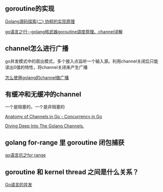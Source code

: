 ## goroutine的实现
[Golang源码探索(二) 协程的实现原理](https://www.cnblogs.com/zkweb/p/7815600.html)

[go语言之行--golang核武器goroutine调度原理、channel详解](https://www.cnblogs.com/wdliu/p/9272220.html)

## channel怎么进行广播
go并发模式中的扇出模式，多个接入点监听一个输入源。利用channel关闭后只能读出0值的特性，将channel关闭来产生广播

[怎么使用golang的channel做广播](https://blog.csdn.net/shenshouer/article/details/53401553)

## 有缓冲和无缓冲的channel
一个是阻塞的，一个是非阻塞的

[Anatomy of Channels in Go - Concurrency in Go](https://medium.com/rungo/anatomy-of-channels-in-go-concurrency-in-go-1ec336086adb)

[Diving Deep Into The Golang Channels.](https://codeburst.io/diving-deep-into-the-golang-channels-549fd4ed21a8)

## golang for-range 里 goroutine 闭包捕获
[go语言坑之for range](https://studygolang.com/articles/9701)

## goroutine 和 kernel thread 之间是什么关系？
[Go语言的并发](https://www.jianshu.com/p/b37fd1317cc9)
